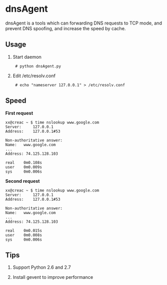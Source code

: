 dnsAgent
========

dnsAgent is a tools which can forwarding DNS requests to TCP mode, and prevent DNS spoofing, and increase the speed by cache.

Usage
-----

1. Start daemon

        # python dnsAgent.py


2. Edit /etc/resolv.conf

        # echo "nameserver 127.0.0.1" > /etc/resolv.conf


    
Speed
-----

**First request**

    xx@creac ~ $ time nslookup www.google.com
    Server:		127.0.0.1
    Address:	127.0.0.1#53

    Non-authoritative answer:
    Name:	www.google.com
    ...
    Address: 74.125.128.103

    real	0m0.108s
    user	0m0.009s
    sys     0m0.006s
    
**Second request**

    xx@creac ~ $ time nslookup www.google.com
    Server:		127.0.0.1
    Address:	127.0.0.1#53
    
    Non-authoritative answer:
    Name:	www.google.com
    ...
    Address: 74.125.128.103
    
    real	0m0.015s
    user	0m0.008s
    sys 	0m0.006s

Tips
----
1. Support Python 2.6 and 2.7

2. Install gevent to improve performance


